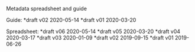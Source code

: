 Metadata spreadsheet and guide

Guide:
*draft v02 2020-05-14
*draft v01 2020-03-20

Spreadsheet:
*draft v06 2020-05-14
*draft v05 2020-03-20
*draft v04 2020-03-17
*draft v03 2020-01-09
*draft v02 2019-09-15
*draft v01 2019-06-26
